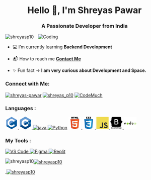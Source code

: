 <h1 align="center" >Hello 👋, I'm Shreyas Pawar</h1>

<h3 align="center" >A Passionate Developer from India</h3>
 
<img src="https://media.istockphoto.com/vectors/young-character-working-on-the-laptop-in-the-office-interior-daily-vector-id944686268?k=6&m=944686268&s=170667a&w=0&h=ACpB9GthCEmFyydkobpDtfH1HwEe84L3SiEplOSv2lk=" alt="Coding"  align="right" alt="Coding" width="400" >

<p align="left" > <img src="https://komarev.com/ghpvc/?username=shreyasp10&label=Profile%20views&color=0e75b6&style=flat"  alt="shreyasp10" /> </p>

- 💻 I’m currently learning  **Backend Development**

- 📬 How to reach me  **<a href="mailto:shreyaspawar1011@gmail.com">Contact Me</a>**

- ✨ Fun fact ->  **I am very curious about Development and Space.**


<h3 align="left"> Connect with Me: </h3>

<p align="left">
<a href="https://codepen.io/shreyas-pawar" target="blank"><img align="center" src="https://raw.githubusercontent.com/rahuldkjain/github-profile-readme-generator/master/src/images/icons/Social/codepen.svg" alt="shreyas-pawar" height="40" width="40" /></a>
<a href="https://instagram.com/shreyas_p10" target="blank" ><img align="center" src="https://pngmind.com/wp-content/uploads/2019/08/Instagram-Logo-No-Background-1.png" alt="shreyas_p10" height="40" width="40" /></a>
<a href="https://www.youtube.com/channel/UCieFs1a3FCZCuEHmmOmBCGQ" target="blank"><img align="center" src="https://pngimg.com/uploads/youtube/youtube_PNG102354.png" alt="CodeMuch" height=40 /></a>
</p>

<h3 align="left">Languages : </h3>
<p align="left"> 
    <a href="https://github.com/ShreyasP10" target="_blank" rel="noreferrer"> <img src="https://raw.githubusercontent.com/devicons/devicon/master/icons/c/c-original.svg" alt="c" width="40" height="40"/> </a> <a href="https://github.com/ShreyasP10" target="_blank" rel="noreferrer"> <img src="https://raw.githubusercontent.com/devicons/devicon/master/icons/cplusplus/cplusplus-original.svg" alt="cplusplus" width="40" height="40"/> </a>     <a href="https://github.com/ShreyasP10" target="_blank" rel="noreferrer"><img src="https://www.freepngimg.com/thumb/java/6-2-java-png-image-thumb.png" alt="java" height="40"</a>  <a href="https://github.com/ShreyasP10" target="_blank" rel="noreferrer" > <img src="https://cdn.picpng.com/logo/language-logo-python-44976.png" alt="Python" height="40"/></a> <a href="https://github.com/ShreyasP10" target="_blank" rel="noreferrer"> <img src="https://raw.githubusercontent.com/devicons/devicon/master/icons/html5/html5-original-wordmark.svg" alt="html5" width="40" height="40"/> </a> <a href="https://github.com/ShreyasP10" target="_blank" rel="noreferrer"> <img src="https://raw.githubusercontent.com/devicons/devicon/master/icons/css3/css3-original-wordmark.svg" alt="css3" width="40" height="40"/> </a> <a href="https://github.com/ShreyasP10" target="_blank" rel="noreferrer"> <img src="https://raw.githubusercontent.com/devicons/devicon/master/icons/javascript/javascript-original.svg" alt="javascript" width="40" height="40"/> </a> <a href="https://github.com/ShreyasP10" target="_blank" rel="noreferrer"> <img src="https://raw.githubusercontent.com/devicons/devicon/master/icons/bootstrap/bootstrap-plain-wordmark.svg"  alt="bootstrap" width="40" height="40"/> </a>
        <a href="https://github.com/ShreyasP10" target="_blank" rel="noreferrer"><img src="https://raw.githubusercontent.com/devicons/devicon/master/icons/nodejs/nodejs-original-wordmark.svg" alt="NodeJS" height="40" width="40"/></a>
  </p>

<h3 align="left">   My Tools : </h3>

<p align="left">
  <a href="https://github.com/ShreyasP10" target="_blank" rel="noreferrer"><img src="https://code.visualstudio.com/assets/images/code-stable.png" alt="VS Code" height="40"</a>
    <a href="https://github.com/ShreyasP10" target="_blank" rel="noreferrer"><img src="https://th.bing.com/th/id/R.33c438031f3bee1fc7055cb069fbb5df?rik=KrlM40BnhYhuyg&riu=http%3a%2f%2fwww.funklang.com%2ffigma_logo.png&ehk=qn92TvRdNfeOJXF%2b2XxgU3JpMC%2b0E0mBSAPEhVErRbA%3d&risl=&pid=ImgRaw&r=0" alt="Figma" height="40"</a>
        <a href="https://github.com/ShreyasP10" target="_blank" rel="noreferrer"><img src="https://blog.replit.com/images/new_logo/logotype.png?v=1664916455431" alt="Replit" height="40"</a>
</p>

<p><img align="left" src="https://github-readme-stats.vercel.app/api/top-langs?username=shreyasp10&show_icons=true&locale=en&layout=compact" alt="shreyasp10" /></p>
<p><img align="center" src="https://github-readme-streak-stats.herokuapp.com/?user=shreyasp10&" alt="shreyasp10" /></p>
<p>&nbsp;<img align="center" src="https://github-readme-stats.vercel.app/api?username=shreyasp10&show_icons=true&locale=en" alt="shreyasp10" /></p>
